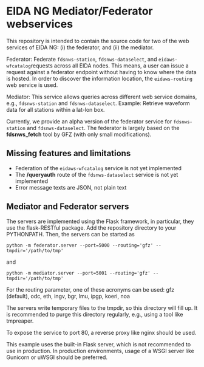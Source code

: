 EIDA NG Mediator/Federator webservices
======================================

This repository is intended to contain the source code for two of the web
services of EIDA NG: (i) the federator, and (ii) the mediator.

Federator: Federate `fdsnws-station`, `fdsnws-dataselect`, and 
`eidaws-wfcatalog`requests across all EIDA nodes. This means, a user can issue 
a request against a federator endpoint without having to know where the data is 
hosted. In order to discover the information location, the `eidaws-routing` web 
service is used.

Mediator: This service allows queries across different web service domains, 
e.g., `fdsnws-station` and `fdsnws-dataselect`. Example: Retrieve waveform data
for all stations within a lat-lon box.

Currently, we provide an alpha version of the federator service for
`fdsnws-station` and `fdsnws-dataselect`. The federator is largely based on the 
**fdsnws_fetch** tool by GFZ (with only small modifications).


Missing features and limitations
--------------------------------

* Federation of the `eidaws-wfcatalog` service is not yet implemented
* The **/queryauth** route of the `fdsnws-dataselect` service is not yet 
implemented
* Error message texts are JSON, not plain text


Mediator and Federator servers
------------------------------

The servers are implemented using the Flask framework, in particular, they use 
the flask-RESTful package. Add the repository directory to your PYTHONPATH.
Then, the servers can be started as

````
python -m federator.server --port=5000 --routing='gfz' --tmpdir='/path/to/tmp'
````

and

````
python -m mediator.server --port=5001 --routing='gfz' --tmpdir='/path/to/tmp'
````


For the routing parameter, one of these acronyms can be used:
gfz (default), odc, eth, ingv, bgr, lmu, ipgp, koeri, noa


The servers write temporary files to the tmpdir, so this directory will fill up.
It is recommended to purge this directory regularly, e.g., using a tool like
tmpreaper.

To expose the service to port 80, a reverse proxy like nginx should be used. 

This example uses the built-in Flask server, which is not recommended to use in
production. In production environments, usage of a WSGI server like Gunicorn or
uWSGI should be preferred.
